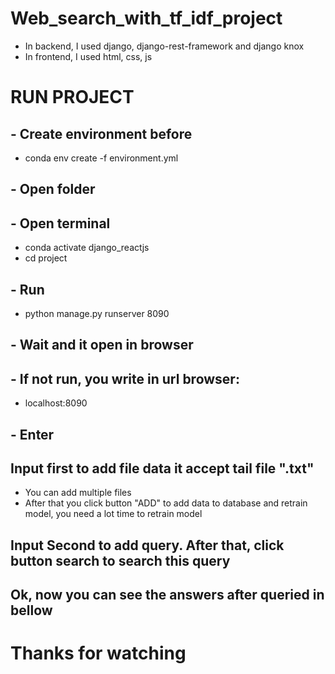 # Web_search_with_tf_idf_project

- In backend, I used django, django-rest-framework and django knox 
- In frontend, I used html, css, js 

# RUN PROJECT
## - Create environment before 
- conda env create -f environment.yml
## - Open folder
## - Open terminal
- conda activate django_reactjs
- cd project

## - Run 
- python manage.py runserver 8090 

## - Wait and it open in browser 
## - If not run, you write in url browser: 
- localhost:8090
## - Enter 

## Input first to add file data it accept tail file ".txt" 
 + You can add multiple files
 + After that you click button "ADD" to add data to database and retrain model, you need a lot time to retrain model

## Input Second to add query. After that, click button search to search this query

## Ok, now you can see the answers after queried in bellow 

# Thanks for watching
